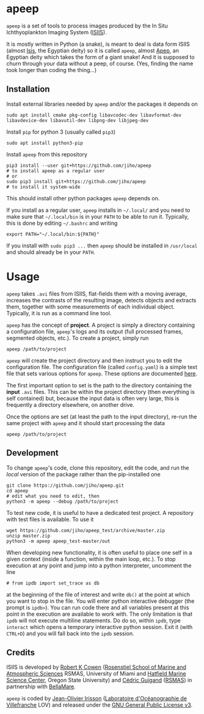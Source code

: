 
# apeep

`apeep` is a set of tools to process images produced by the In Situ Ichthyoplankton Imaging System ([ISIIS](http://yyy.rsmas.miami.edu/groups/larval-fish/isiis.html)).

It is mostly written in Python (a snake), is meant to deal is data form ISIIS (almost [Isis](http://en.wikipedia.org/wiki/Isis), the Egyptian deity) so it is called `apeep`, almost [Apep](http://en.wikipedia.org/wiki/Apep), an Egyptian deity which takes the form of a giant snake! And it is supposed to churn through your data without a peep, of course. (Yes, finding the name took longer than coding the thing...)


## Installation

Install external libraries needed by `apeep` and/or the packages it depends on

    sudo apt install cmake pkg-config libavcodec-dev libavformat-dev libavdevice-dev libavutil-dev libpng-dev libjpeg-dev 
    
Install `pip` for python 3 (usually called `pip3`)

    sudo apt install python3-pip

Install `apeep` from this repository

    pip3 install --user git+https://github.com/jiho/apeep
    # to install apeep as a regular user
    # or
    sudo pip3 install git+https://github.com/jiho/apeep
    # to install it system-wide

This should install other python packages `apeep` depends on. 

If you install as a regular user, `apeep` installs in `~/.local/` and you need to make sure that `~/.local/bin` is in your `PATH` to be able to run it. Typically, this is done by editing `~/.bashrc` and writing

    export PATH="~/.local/bin:${PATH}"

If you install with `sudo pip3 ...` then `apeep` should be installed in `/usr/local` and should already be in your `PATH`.

# Usage

`apeep` takes `.avi` files from ISIIS, flat-fields them with a moving average, increases the contrasts of the resulting image, detects objects and extracts them, together with some measurements of each individual object. Typically, it is run as a command line tool.

`apeep` has the concept of **project**. A project is simply a directory containing a configuration file, `apeep`'s logs and its output (full processed frames, segmented objects, etc.). To create a project, simply run

    apeep /path/to/project

`apeep` will create the project directory and then instruct you to edit the configuration file. The configuration file (called `config.yaml`) is a simple text file that sets various options for `apeep`. These options are documented [here](https://github.com/jiho/apeep/blob/master/apeep/config.yaml).

The first important option to set is the path to the directory containing the **input** `.avi` files. This can be within the project directory (then everything is self contained) but, because the input data is often very large, this is frequently a directory elsewhere, on another drive.

Once the options are set (at least the path to the input directory), re-run the same project with `apeep` and it should start processing the data

    apeep /path/to/project


## Development

To change `apeep`'s code, clone this repository, edit the code, and run the *local* version of the package rather than the pip-installed one

    git clone https://github.com/jiho/apeep.git
    cd apeep
    # edit what you need to edit, then
    python3 -m apeep --debug /path/to/project

To test new code, it is useful to have a dedicated test project. A repository with test files is available. To use it

    wget https://github.com/jiho/apeep_test/archive/master.zip
    unzip master.zip
    python3 -m apeep apeep_test-master/out

When developing new functionality, it is often useful to place one self in a given context (inside a function, within the main loop, etc.). To stop execution at any point and jump into a python interpreter, uncomment the line

    # from ipdb import set_trace as db

at the beginning of the file of interest and write `db()` at the point at which you want to stop in the file. You will enter python interactive debugger (the prompt is `ipdb>`). You can run code there and all variables present at this point in the execution are available to work with. The only limitation is that `ipdb` will not execute multiline statements. Do do so, within `ipdb`, type `interact` which opens a temporary interactive python session. Exit it (with `CTRL+D`) and you will fall back into the `ipdb` session.


## Credits

ISIIS is developed by [Robert K Cowen](http://ceoas.oregonstate.edu/profile/cowen/) ([Rosenstiel School of Marine and Atmospheric Sciences](http://www.rsmas.miami.edu/) RSMAS, University of Miami and [Hatfield Marine Science Center](http://hmsc.oregonstate.edu), Oregon State University) and [Cédric Guigand](https://people.miami.edu/profile/c.guigand@miami.edu) ([RSMAS](http://www.rsmas.miami.edu)) in partnership with [BellaMare](http://www.bellamare-us.com).

`apeep` is coded by [Jean-Olivier Irisson](http://www.obs-vlfr.fr/~irisson/) ([Laboratoire d'Océanographie de Villefranche](http://lov.obs-vlfr.fr) LOV) and released under the [GNU General Public License v3](http://www.gnu.org/copyleft/gpl.html).
